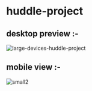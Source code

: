 # huddle-project


## desktop preview :- 

 ![large-devices-huddle-project](https://github.com/mountblue-assignment/huddle-project/assets/90507983/079f0fac-3719-41b0-82ac-783781115b50)


## mobile view :-  

![small2](https://github.com/mountblue-assignment/huddle-project/assets/90507983/afb8f5df-0a0a-4ce6-a9f3-bfa717cdcf5e)


